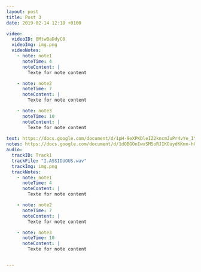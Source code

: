 ```yaml
---
layout: post
title: Post 3
date: 2019-02-14 12:18 +0100

video:
  videoID: 0MtwBaDdyC0
  videoImg: img.png
  videoNotes:
    - note: note1
      noteTime: 4
      noteContent: |
        Texte for note content

    - note: note2
      noteTime: 7
      noteContent: |
        Texte for note content

    - note: note3
      noteTime: 10
      noteContent: |
        Texte for note content
        
text: https://docs.google.com/document/d/1pH-9eXPKDleIZ2kncmJuPr4vYe_IYcIj8GXU1u8ElT0
notes: https://docs.google.com/document/d/1dOBGOnIwxSM5oRJIKOuydKKmn-hO5rSxUg4D3vDdsW0
audio:
  trackID: Track1
  trackFile: "I.ASSIDUOUS.wav"
  trackImg: img.png
  trackNotes:
    - note: note1
      noteTime: 4
      noteContent: |
        Texte for note content

    - note: note2
      noteTime: 7
      noteContent: |
        Texte for note content

    - note: note3
      noteTime: 10
      noteContent: |
        Texte for note content

  
---
```


